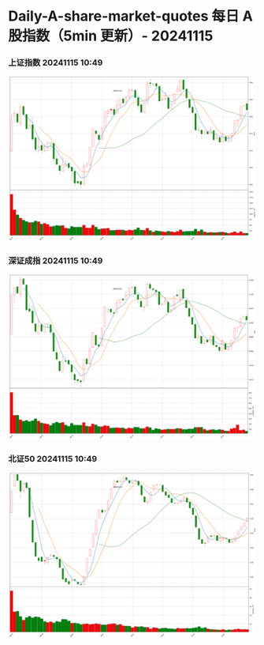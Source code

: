 
# Daily-A-share-market-quotes 每日 A 股指数（5min 更新）- 20241115

### 上证指数 20241115 10:49
![](./fig/2024/11/20241115-sh000001.png)

### 深证成指 20241115 10:49
![](./fig/2024/11/20241115-sz399001.png)

### 北证50 20241115 10:49
![](./fig/2024/11/20241115-bj899050.png)
